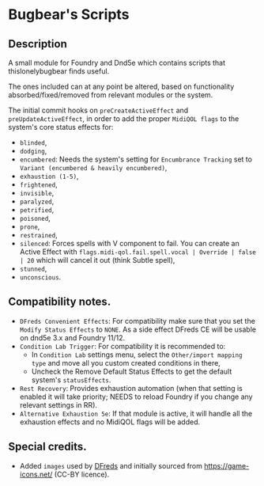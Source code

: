 # Bugbear's Scripts

## Description
A small module for Foundry and Dnd5e which contains scripts that thislonelybugbear finds useful.

The ones included can at any point be altered, based on functionality absorbed/fixed/removed from relevant modules or the system.

The initial commit hooks on `preCreateActiveEffect` and `preUpdateActiveEffect`, in order to add the proper `MidiQOL flags` to the system's core status effects for:
- `blinded`,
- `dodging`,
- `encumbered`: Needs the system's setting for `Encumbrance Tracking` set to `Variant (encumbered & heavily encumbered)`,
- `exhaustion (1-5)`,
- `frightened`,
- `invisible`,
- `paralyzed`,
- `petrified`,
- `poisoned`,
- `prone`,
- `restrained`,
- `silenced`: Forces spells with V component to fail. You can create an Active Effect with `flags.midi-qol.fail.spell.vocal | Override | false | 20` which will cancel it out (think Subtle spell),
- `stunned`,
- `unconscious`.

## Compatibility notes.
- `DFreds Convenient Effects`: For compatibility make sure that you set the `Modify Status Effects` to `NONE`. As a side effect DFreds CE will be usable on dnd5e 3.x and Foundry 11/12.
- `Condition Lab Trigger`: For compatibility it is recommended to:
  - In `Condition Lab` settings menu, select the `Other/import mapping type` and move all you custom created conditions in there,
  - Uncheck the Remove Default Status Effects to get the default system's `statusEffects`.
- `Rest Recovery`: Provides exhaustion automation (when that setting is enabled it will take priority; NEEDS to reload Foundry if you change any relevant settings in RR).
- `Alternative Exhaustion 5e`: If that module is active, it will handle all the exhaustion effects and no MidiQOL flags will be added.

## Special credits.
- Added `images` used by [DFreds](https://github.com/DFreds) and initially sourced from https://game-icons.net/ (CC-BY licence).
